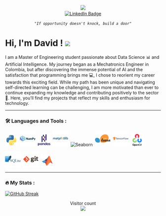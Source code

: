 <div id="header" align="center">
  <img src="https://i.giphy.com/media/v1.Y2lkPTc5MGI3NjExcXUzM25zanN4c20xeGhkdGN0enBhamE3aDJ2N3Z1bmY1aGNpMTVxYSZlcD12MV9pbnRlcm5hbF9naWZfYnlfaWQmY3Q9Zw/JqmupuTVZYaQX5s094/giphy.gif" width="100"/>

  <div id="badges">
    <a href="https://www.linkedin.com/in/david-maya-lopera/L">
      <img src="https://img.shields.io/badge/LinkedIn-blue?style=for-the-badge&logo=linkedin&logoColor=white" alt="LinkedIn Badge"/>
    </a>
  </div>

  *`"If opportunity doesn't knock, build a door"`*
</div>

# Hi, I'm David ! <img src="https://media.giphy.com/media/hvRJCLFzcasrR4ia7z/giphy.gif" width="30px"/>

I am a Master of Engineering student passionate about Data Science :bar_chart: and Artificial Intelligence. My journey began as a Mechatronics Engineer in Colombia, but after discovering the immense potential of AI and the satisfaction that programming brings me :computer:, I chose to reorient my career towards this exciting field. While my path has been unique and navigating self-directed learning can be challenging, I am more motivated than ever to continue expanding my knowledge and contributing positively to the sector :rocket:. Here, you’ll find my projects that reflect my skills and enthusiasm for technology.

---

### :hammer_and_wrench: Languages and Tools :

<div>
  <img src="https://github.com/devicons/devicon/blob/master/icons/python/python-original.svg" title="Python" alt="Python" width="40" height="40"/>&nbsp;
  <img src="https://github.com/devicons/devicon/blob/master/icons/numpy/numpy-original-wordmark.svg" title="Numpy" alt="Numpy" width="50" height="50"/>&nbsp;
  <img src="https://github.com/devicons/devicon/blob/master/icons/pandas/pandas-original-wordmark.svg" title="Pandas" alt="Pandas" width="40" height="40"/>&nbsp;
  <img src="https://github.com/devicons/devicon/blob/master/icons/matplotlib/matplotlib-original-wordmark.svg" title="Matplot" alt="Matplot" width="50" height="50"/>&nbsp;
  <img src="https://user-images.githubusercontent.com/315810/92254613-279c8000-ee9f-11ea-9b73-5622a7d95f3f.png" title="Seaborn" alt="Seaborn" width="40" height="40"/>&nbsp;
  <img src="https://github.com/devicons/devicon/blob/master/icons/scikitlearn/scikitlearn-original.svg" title="Scikit" alt="Scikit" width="50" height="50"/>&nbsp;
  <img src="https://github.com/devicons/devicon/blob/master/icons/tensorflow/tensorflow-original-wordmark.svg"  title="Tensor" alt="Tensor" width="50" height="50"/>&nbsp;
  <img src="https://github.com/devicons/devicon/blob/master/icons/opencv/opencv-original-wordmark.svg"  title="Opencv" alt="Opencv" width="40" height="40"/>&nbsp;
  
  <img src="https://github.com/devicons/devicon/blob/master/icons/sqlite/sqlite-original-wordmark.svg" title="SQL" alt="SQL" width="50" height="50"/>&nbsp;
  <img src="https://github.com/devicons/devicon/blob/master/icons/git/git-original-wordmark.svg" title="Git" alt="Git" width="50" height="50"/>&nbsp;
  <img src="https://github.com/devicons/devicon/blob/master/icons/matlab/matlab-original.svg" title="Matlab" alt="Matlab" width="40" height="40"/>&nbsp;
</div>

---

### :fire: My Stats :

[![GitHub Streak](https://github-readme-streak-stats.herokuapp.com?user=davidmayal23&theme=highcontrast&hide_border=true&mode=weekly)](https://git.io/streak-stats)

<p align="center"> 
  Visitor count<br>
  <img src="https://profile-counter.glitch.me/davidmayal23/count.svg" />
</p>
